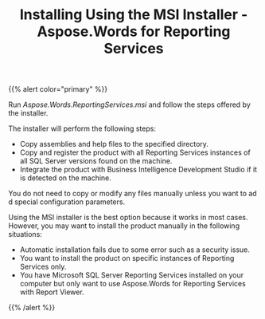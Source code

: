 ﻿---
title: Installing Using the MSI Installer - Aspose.Words for Reporting Services
articleTitle: Installing Using the MSI Installer
linktitle: Installing Using the MSI Installer
description: "Installation of the Aspose.Words for Reporting Services using installer."
type: docs
weight: 20
url: /reportingservices/installing-using-the-msi-installer/
---

{{% alert color="primary" %}}

Run *Aspose.Words.ReportingServices.msi* and follow the steps offered by the installer.

The installer will perform the following steps:

- Copy assemblies and help files to the specified directory.
- Copy and register the product with all Reporting Services instances of all SQL Server versions found on the machine.
- Integrate the product with Business Intelligence Development Studio if it is detected on the machine.

You do not need to copy or modify any files manually unless you want to ad d special configuration parameters.

Using the MSI installer is the best option because it works in most cases. However, you may want to install the product manually in the following situations:

- Automatic installation fails due to some error such as a security issue.
- You want to install the product on specific instances of Reporting Services only.
- You have Microsoft SQL Server Reporting Services installed on your computer but only want to use Aspose.Words for Reporting Services with Report Viewer.

{{% /alert %}}
